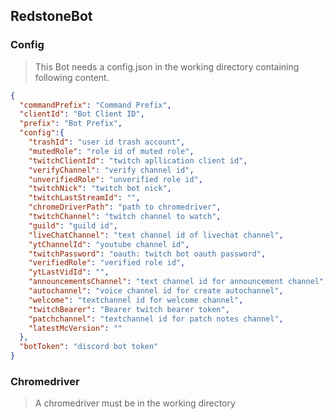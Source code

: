 RedstoneBot
-----

### Config
> This Bot needs a config.json in the working directory containing following content.

````json
{
  "commandPrefix": "Command Prefix",
  "clientId": "Bot Client ID",
  "prefix": "Bot Prefix",
  "config":{
    "trashId": "user id trash account",
    "mutedRole": "role id of muted role",
    "twitchClientId": "twitch apllication client id",
    "verifyChannel": "verify channel id",
    "unverifiedRole": "unverified role id",
    "twitchNick": "twitch bot nick",
    "twitchLastStreamId": "",
    "chromeDriverPath": "path to chromedriver",
    "twitchChannel": "twitch channel to watch",
    "guild": "guild id",
    "liveChatChannel": "text channel id of livechat channel",
    "ytChannelId": "youtube channel id",
    "twitchPassword": "oauth: twitch bot oauth password",
    "verifiedRole": "verified role id",
    "ytLastVidId": "",
    "announcementsChannel": "text channel id for announcement channel",
    "autochannel": "voice channel id for create autochannel",
    "welcome": "textchannel id for welcome channel",
    "twitchBearer": "Bearer twitch bearer token",
    "patchchannel": "textchannel id for patch notes channel",
    "latestMcVersion": ""
  },
  "botToken": "discord bot token"
}
````
### Chromedriver

>A chromedriver must be in the working directory
